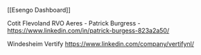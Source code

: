 [[Esengo Dashboard]]


Cotit 
Flevoland
RVO
Aeres - Patrick Burgress - https://www.linkedin.com/in/patrick-burgess-823a2a50/


Windesheim
Vertify  https://www.linkedin.com/company/vertifynl/ 
